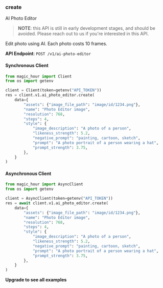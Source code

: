 
### create <a name="create"></a>
AI Photo Editor

> **NOTE**: this API is still in early development stages, and should be avoided. Please reach out to us if you're interested in this API. 

Edit photo using AI. Each photo costs 10 frames.

**API Endpoint**: `POST /v1/ai-photo-editor`

#### Synchronous Client

```python
from magic_hour import Client
from os import getenv

client = Client(token=getenv("API_TOKEN"))
res = client.v1.ai_photo_editor.create(
    data={
        "assets": {"image_file_path": "image/id/1234.png"},
        "name": "Photo Editor image",
        "resolution": 768,
        "steps": 4,
        "style": {
            "image_description": "A photo of a person",
            "likeness_strength": 5.2,
            "negative_prompt": "painting, cartoon, sketch",
            "prompt": "A photo portrait of a person wearing a hat",
            "prompt_strength": 3.75,
        },
    }
)
```

#### Asynchronous Client

```python
from magic_hour import AsyncClient
from os import getenv

client = AsyncClient(token=getenv("API_TOKEN"))
res = await client.v1.ai_photo_editor.create(
    data={
        "assets": {"image_file_path": "image/id/1234.png"},
        "name": "Photo Editor image",
        "resolution": 768,
        "steps": 4,
        "style": {
            "image_description": "A photo of a person",
            "likeness_strength": 5.2,
            "negative_prompt": "painting, cartoon, sketch",
            "prompt": "A photo portrait of a person wearing a hat",
            "prompt_strength": 3.75,
        },
    }
)
```

**Upgrade to see all examples**
